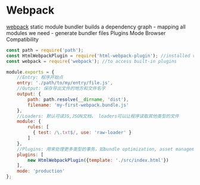 # Webpack

[webpack](https://webpack.js.org/guides/getting-started/)
    static module bundler
    builds a dependency graph - mapping all modules we need
                              - generate bundler files
    Plugins
    Mode
    Browser Compatibility

```javascript
const path = require('path');
const HtmlWebpackPlugin = require('html-webpack-plugin'); //installed via npm
const webpack = require('webpack'); //to access built-in plugins

module.exports = {
    //Entry: 程序开始点
    entry: './path/to/my/entry/file.js',
    //Output: 保存导出文件的地方和文件名字
    output: {
        path: path.resolve(__dirname, 'dist'),
        filename: 'my-first-webpack.bundle.js'
    },
    //Loaders: 默认可读JS,JSON文档， loaders可以让程序读取其他类型的文件
    module: {
        rules: [
          { test: /\.txt$/, use: 'raw-loader' }
        ]
    },
    //Plugins: 用来处理更多类型的事务，如bundle optimization, asset management and injection of environment variables.
    plugins: [
        new HtmlWebpackPlugin({template: './src/index.html'})
    ],
    mode: 'production'
};
```
